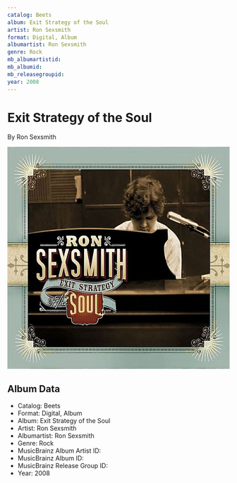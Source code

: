 ```yaml
---
catalog: Beets
album: Exit Strategy of the Soul
artist: Ron Sexsmith
format: Digital, Album
albumartist: Ron Sexsmith
genre: Rock
mb_albumartistid: 
mb_albumid: 
mb_releasegroupid: 
year: 2008
---
```


# Exit Strategy of the Soul

By Ron Sexsmith

![](../../assets/beetscovers/Ron_Sexsmith-Exit_Strategy_of_the_Soul.jpg)

## Album Data

- Catalog: Beets
- Format: Digital, Album
- Album: Exit Strategy of the Soul
- Artist: Ron Sexsmith
- Albumartist: Ron Sexsmith
- Genre: Rock
- MusicBrainz Album Artist ID: 
- MusicBrainz Album ID: 
- MusicBrainz Release Group ID: 
- Year: 2008

